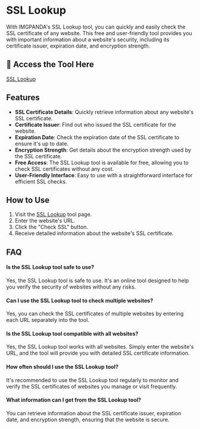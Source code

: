 # SSL Lookup

With IMGPANDA's SSL Lookup tool, you can quickly and easily check the SSL certificate of any website. This free and user-friendly tool provides you with important information about a website's security, including its certificate issuer, expiration date, and encryption strength.

## 🔗 Access the Tool Here
[SSL Lookup](https://imgpanda.com/tools/ssl-lookup)

## Features

- **SSL Certificate Details**: Quickly retrieve information about any website's SSL certificate.
- **Certificate Issuer**: Find out who issued the SSL certificate for the website.
- **Expiration Date**: Check the expiration date of the SSL certificate to ensure it's up to date.
- **Encryption Strength**: Get details about the encryption strength used by the SSL certificate.
- **Free Access**: The SSL Lookup tool is available for free, allowing you to check SSL certificates without any cost.
- **User-Friendly Interface**: Easy to use with a straightforward interface for efficient SSL checks.

## How to Use

1. Visit the [SSL Lookup](https://imgpanda.com/tools/ssl-lookup) tool page.
2. Enter the website's URL.
3. Click the "Check SSL" button.
4. Receive detailed information about the website's SSL certificate.

## FAQ

#### Is the SSL Lookup tool safe to use?

Yes, the SSL Lookup tool is safe to use. It's an online tool designed to help you verify the security of websites without any risks.

#### Can I use the SSL Lookup tool to check multiple websites?

Yes, you can check the SSL certificates of multiple websites by entering each URL separately into the tool.

#### Is the SSL Lookup tool compatible with all websites?

Yes, the SSL Lookup tool works with all websites. Simply enter the website's URL, and the tool will provide you with detailed SSL certificate information.

#### How often should I use the SSL Lookup tool?

It's recommended to use the SSL Lookup tool regularly to monitor and verify the SSL certificates of websites you manage or visit frequently.

#### What information can I get from the SSL Lookup tool?

You can retrieve information about the SSL certificate issuer, expiration date, and encryption strength, ensuring that the website is secure.
